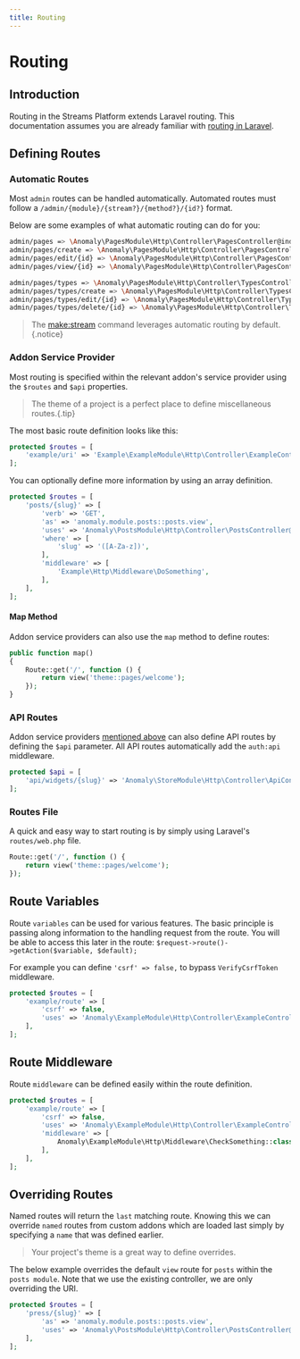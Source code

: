 ```yaml
---
title: Routing
---
```


# Routing

<div class="documentation__toc"></div>

## Introduction

Routing in the Streams Platform extends Laravel routing. This documentation assumes you are already familiar with [routing in Laravel](https://laravel.com/docs/routing).

## Defining Routes

### Automatic Routes

Most `admin` routes can be handled automatically. Automated routes must follow a `/admin/{module}/{stream?}/{method?}/{id?}` format.

Below are some examples of what automatic routing can do for you:

```bash
admin/pages => \Anomaly\PagesModule\Http\Controller\PagesController@index
admin/pages/create => \Anomaly\PagesModule\Http\Controller\PagesController@create
admin/pages/edit/{id} => \Anomaly\PagesModule\Http\Controller\PagesController@edit
admin/pages/view/{id} => \Anomaly\PagesModule\Http\Controller\PagesController@view

admin/pages/types => \Anomaly\PagesModule\Http\Controller\TypesController@index
admin/pages/types/create => \Anomaly\PagesModule\Http\Controller\TypesController@create
admin/pages/types/edit/{id} => \Anomaly\PagesModule\Http\Controller\TypesController@edit
admin/pages/types/delete/{id} => \Anomaly\PagesModule\Http\Controller\TypesController@delete
```

> The [make:stream](../reference/cli-commands#make-stream) command leverages automatic routing by default.{.notice}

### Addon Service Provider

Most routing is specified within the relevant addon's service provider using the `$routes` and `$api` properties.

> The theme of a project is a perfect place to define miscellaneous routes.{.tip}

The most basic route definition looks like this:

```php
protected $routes = [
    'example/uri' => 'Example\ExampleModule\Http\Controller\ExampleController@example',
];
```

You can optionally define more information by using an array definition.

```php
protected $routes = [
    'posts/{slug}' => [
        'verb' => 'GET',
        'as' => 'anomaly.module.posts::posts.view',
        'uses' => 'Anomaly\PostsModule\Http\Controller\PostsController@view',
        'where' => [
            'slug' => '([A-Za-z])',
        ],
        'middleware' => [
            'Example\Http\Middleware\DoSomething',
        ],
    ],
];
```

#### Map Method

Addon service providers can also use the `map` method to define routes:

```php
public function map()
{
    Route::get('/', function () {
        return view('theme::pages/welcome');
    });
}
```

### API Routes

Addon service providers [mentioned above](#addon-service-provider) can also define API routes by defining the `$api` parameter. All API routes automatically add the `auth:api` middleware.

```php
protected $api = [
    'api/widgets/{slug}' => 'Anomaly\StoreModule\Http\Controller\ApiController@widgets',
];
```

### Routes File

A quick and easy way to start routing is by simply using Laravel's `routes/web.php` file. 

```php
Route::get('/', function () {
    return view('theme::pages/welcome');
});
```


## Route Variables

Route `variables` can be used for various features. The basic principle is passing along information to the handling request from the route. You will be able to access this later in the route: `$request->route()->getAction($variable, $default);`

For example you can define `'csrf' => false,` to bypass `VerifyCsrfToken` middleware.

```php
protected $routes = [
    'example/route' => [
        'csrf' => false,
        'uses' => 'Anomaly\ExampleModule\Http\Controller\ExampleController@handle',
    ],
];
```


## Route Middleware

Route `middleware` can be defined easily within the route definition.

```php
protected $routes = [
    'example/route' => [
        'csrf' => false,
        'uses' => 'Anomaly\ExampleModule\Http\Controller\ExampleController@handle',
        'middleware' => [
            Anomaly\ExampleModule\Http\Middleware\CheckSomething::class,
        ],
    ],
];
```


## Overriding Routes

Named routes will return the `last` matching route. Knowing this we can override `named` routes from custom addons which are loaded last simply by specifying a `name` that was defined earlier.

> Your project's theme is a great way to define overrides. 

The below example overrides the default `view` route for `posts` within the `posts module`. Note that we use the existing controller, we are only overriding the URI.

```php
protected $routes = [
    'press/{slug}' => [
        'as' => 'anomaly.module.posts::posts.view',
        'uses' => 'Anomaly\PostsModule\Http\Controller\PostsController@view',
    ],
];
```
